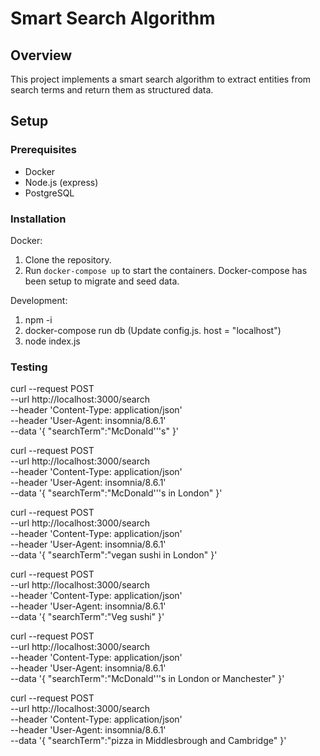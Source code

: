 # Smart Search Algorithm

## Overview

This project implements a smart search algorithm to extract entities from search terms and return them as structured data.

## Setup

### Prerequisites

- Docker
- Node.js (express)
- PostgreSQL

### Installation

Docker:
1. Clone the repository.
2. Run `docker-compose up` to start the containers. Docker-compose has been setup to migrate and seed data.

Development:
1. npm -i
2. docker-compose run db (Update config.js. host = "localhost")
3. node index.js

### Testing

curl --request POST \
  --url http://localhost:3000/search \
  --header 'Content-Type: application/json' \
  --header 'User-Agent: insomnia/8.6.1' \
  --data '{
	"searchTerm":"McDonald'\''s"
}'


curl --request POST \
  --url http://localhost:3000/search \
  --header 'Content-Type: application/json' \
  --header 'User-Agent: insomnia/8.6.1' \
  --data '{
	"searchTerm":"McDonald'\''s in London"
}'

curl --request POST \
  --url http://localhost:3000/search \
  --header 'Content-Type: application/json' \
  --header 'User-Agent: insomnia/8.6.1' \
  --data '{
	"searchTerm":"vegan sushi in London"
}'

curl --request POST \
  --url http://localhost:3000/search \
  --header 'Content-Type: application/json' \
  --header 'User-Agent: insomnia/8.6.1' \
  --data '{
	"searchTerm":"Veg sushi"
}'

curl --request POST \
  --url http://localhost:3000/search \
  --header 'Content-Type: application/json' \
  --header 'User-Agent: insomnia/8.6.1' \
  --data '{
	"searchTerm":"McDonald'\''s in London or Manchester"
}'

curl --request POST \
  --url http://localhost:3000/search \
  --header 'Content-Type: application/json' \
  --header 'User-Agent: insomnia/8.6.1' \
  --data '{
	"searchTerm":"pizza in Middlesbrough and Cambridge"
}'